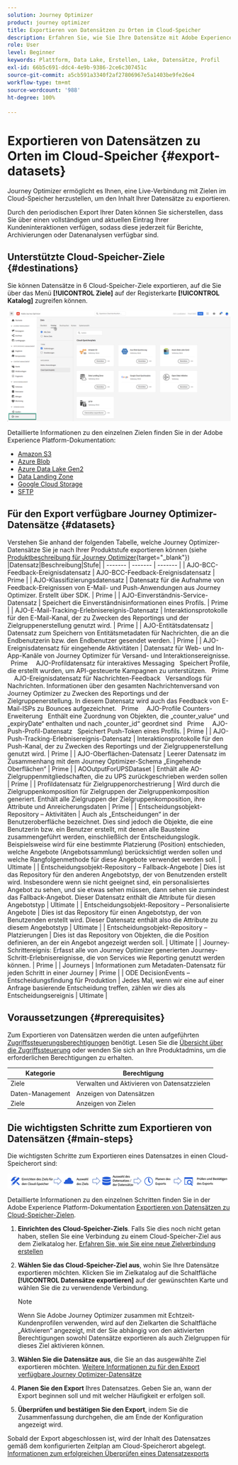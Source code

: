 ```yaml
---
solution: Journey Optimizer
product: journey optimizer
title: Exportieren von Datensätzen zu Orten im Cloud-Speicher
description: Erfahren Sie, wie Sie Ihre Datensätze mit Adobe Experience Platform-Cloud-Speicherzielen exportieren können.
role: User
level: Beginner
keywords: Plattform, Data Lake, Erstellen, Lake, Datensätze, Profil
exl-id: 66b5c691-ddc4-4e9b-9386-2ce6c307451c
source-git-commit: a5cb591a3340f2af27806967e5a1403be9fe26e4
workflow-type: tm+mt
source-wordcount: '988'
ht-degree: 100%

---
```


# Exportieren von Datensätzen zu Orten im Cloud-Speicher {#export-datasets}

Journey Optimizer ermöglicht es Ihnen, eine Live-Verbindung mit Zielen im Cloud-Speicher herzustellen, um den Inhalt Ihrer Datensätze zu exportieren.

Durch den periodischen Export Ihrer Daten können Sie sicherstellen, dass Sie über einen vollständigen und aktuellen Eintrag Ihrer Kundeninteraktionen verfügen, sodass diese jederzeit für Berichte, Archivierungen oder Datenanalysen verfügbar sind.

## Unterstützte Cloud-Speicher-Ziele {#destinations}

Sie können Datensätze in 6 Cloud-Speicher-Ziele exportieren, auf die Sie über das Menü **[!UICONTROL Ziele]** auf der Registerkarte **[!UICONTROL Katalog]** zugreifen können.

![](assets/dataset-export-setup.png)


Detaillierte Informationen zu den einzelnen Zielen finden Sie in der Adobe Experience Platform-Dokumentation:

* [Amazon S3](https://experienceleague.adobe.com/docs/experience-platform/destinations/catalog/cloud-storage/amazon-s3.html?lang=de)
* [Azure Blob](https://experienceleague.adobe.com/docs/experience-platform/destinations/catalog/cloud-storage/azure-blob.html?lang=de)
* [Azure Data Lake Gen2](https://experienceleague.adobe.com/docs/experience-platform/destinations/catalog/cloud-storage/adls-gen2.html?lang=de)
* [Data Landing Zone](https://experienceleague.adobe.com/docs/experience-platform/destinations/catalog/cloud-storage/data-landing-zone.html?lang=de)
* [Google Cloud Storage](https://experienceleague.adobe.com/docs/experience-platform/destinations/catalog/cloud-storage/google-cloud-storage.html?lang=de)
* [SFTP](https://experienceleague.adobe.com/docs/experience-platform/destinations/catalog/cloud-storage/sftp.html?lang=de)

## Für den Export verfügbare Journey Optimizer-Datensätze {#datasets}

Verstehen Sie anhand der folgenden Tabelle, welche Journey Optimizer-Datensätze Sie je nach Ihrer Produktstufe exportieren können (siehe [Produktbeschreibung für Journey Optimizer](https://helpx.adobe.com/de/legal/product-descriptions/adobe-journey-optimizer.html){target="_blank"}) 
|Datensatz|Beschreibung|Stufe|
| ------- | ------- | ------- |
| AJO-BCC-Feedback-Ereignisdatensatz | AJO-BCC-Feedback-Ereignisdatensatz | Prime |
| AJO-Klassifizierungsdatensatz | Datensatz für die Aufnahme von Feedback-Ereignissen von E-Mail- und Push-Anwendungen aus Journey Optimizer. Erstellt über SDK. | Prime |
| AJO-Einverständnis-Service-Datensatz | Speichert die Einverständnisinformationen eines Profils. | Prime | 
| AJO-E-Mail-Tracking-Erlebnisereignis-Datensatz | Interaktionsprotokolle für den E-Mail-Kanal, der zu Zwecken des Reportings und der Zielgruppenerstellung genutzt wird. | Prime | 
| AJO-Entitätsdatensatz | Datensatz zum Speichern von Entitätsmetadaten für Nachrichten, die an die Endbenutzerin bzw. den Endbenutzer gesendet werden. | Prime |
| AJO-Ereignisdatensatz für eingehende Aktivitäten | Datensatz für Web- und In-App-Kanäle von Journey Optimizer für Versand- und Interaktionsereignisse.   Prime  
  AJO-Profildatensatz für interaktives Messaging   Speichert Profile, die erstellt wurden, um API-gesteuerte Kampagnen zu unterstützen.   Prime  
  AJO-Ereignisdatensatz für Nachrichten-Feedback   Versandlogs für Nachrichten. Informationen über den gesamten Nachrichtenversand von Journey Optimizer zu Zwecken des Reportings und der Zielgruppenerstellung. In diesem Datensatz wird auch das Feedback von E-Mail-ISPs zu Bounces aufgezeichnet.   Prime  
  AJO-Profile Counters-Erweiterung   Enthält eine Zuordnung von Objekten, die „counter_value“ und „expiryDate“ enthalten und nach „counter_id“ geordnet sind   Prime  
  AJO-Push-Profil-Datensatz   Speichert Push-Token eines Profils. | Prime |
| AJO-Push-Tracking-Erlebnisereignis-Datensatz | Interaktionsprotokolle für den Push-Kanal, der zu Zwecken des Reportings und der Zielgruppenerstellung genutzt wird. | Prime |
| AJO-Oberflächen-Datensatz | Leerer Datensatz im Zusammenhang mit dem Journey Optimizer-Schema „Eingehende Oberflächen“ | Prime |
| AOOutputForUPSDataset | Enthält alle AO-Zielgruppenmitgliedschaften, die zu UPS zurückgeschrieben werden sollen | Prime |
| Profildatensatz für Zielgruppenorchestrierung | Wird durch die Zielgruppenkomposition für Zielgruppen der Zielgruppenkomposition generiert. Enthält alle Zielgruppen der Zielgruppenkomposition, ihre Attribute und Anreicherungsdaten | Prime |
| Entscheidungsobjekt-Repository – Aktivitäten | Auch als „Entscheidungen“ in der Benutzeroberfläche bezeichnet. Dies sind jedoch die Objekte, die eine Benutzerin bzw. ein Benutzer erstellt, mit denen alle Bausteine zusammengeführt werden, einschließlich der Entscheidungslogik. Beispielsweise wird für eine bestimmte Platzierung (Position) entschieden, welche Angebote (Angebotssammlung) berücksichtigt werden sollen und welche Rangfolgenmethode für diese Angebote verwendet werden soll. | Ultimate |
| Entscheidungsobjekt-Repository – Fallback-Angebote | Dies ist das Repository für den anderen Angebotstyp, der von Benutzenden erstellt wird. Insbesondere wenn sie nicht geeignet sind, ein personalisiertes Angebot zu sehen, und sie etwas sehen müssen, dann sehen sie zumindest das Fallback-Angebot. Dieser Datensatz enthält die Attribute für diesen Angebotstyp | Ultimate |
| Entscheidungsobjekt-Repository – Personalisierte Angebote | Dies ist das Repository für einen Angebotstyp, der von Benutzenden erstellt wird. Dieser Datensatz enthält also die Attribute zu diesem Angebotstyp | Ultimate |
| Entscheidungsobjekt-Repository – Platzierungen | Dies ist das Repository von Objekten, die die Position definieren, an der ein Angebot angezeigt werden soll. | Ultimate |
| Journey-Schrittereignis: Erfasst alle von Journey Optimizer generierten Journey-Schritt-Erlebnisereignisse, die von Services wie Reporting genutzt werden können. | Prime |
| Journeys | Informationen zum Metadaten-Datensatz für jeden Schritt in einer Journey | Prime |
| ODE DecisionEvents – Entscheidungsfindung für Produktion | Jedes Mal, wenn wir eine auf einer Anfrage basierende Entscheidung treffen, zählen wir dies als Entscheidungsereignis | Ultimate |

## Voraussetzungen {#prerequisites}

Zum Exportieren von Datensätzen werden die unten aufgeführten [Zugriffssteuerungsberechtigungen](https://experienceleague.adobe.com/docs/experience-platform/access-control/home.html?lang=de#permissions) benötigt. Lesen Sie die [Übersicht über die Zugriffssteuerung](https://experienceleague.adobe.com/docs/experience-platform/access-control/ui/overview.html?lang=de) oder wenden Sie sich an Ihre Produktadmins, um die erforderlichen Berechtigungen zu erhalten.

| Kategorie | Berechtigung |
|--|--|
| Ziele | Verwalten und Aktivieren von Datensatzzielen |
| Daten-Management | Anzeigen von Datensätzen |
| Ziele | Anzeigen von Zielen |

## Die wichtigsten Schritte zum Exportieren von Datensätzen {#main-steps}

Die wichtigsten Schritte zum Exportieren eines Datensatzes in einen Cloud-Speicherort sind:

![](assets/dataset-export-process.png)

Detaillierte Informationen zu den einzelnen Schritten finden Sie in der Adobe Experience Platform-Dokumentation [Exportieren von Datensätzen zu Cloud-Speicher-Zielen](https://experienceleague.adobe.com/docs/experience-platform/destinations/ui/activate/export-datasets.html?lang=de).

1. **Einrichten des Cloud-Speicher-Ziels**. Falls Sie dies noch nicht getan haben, stellen Sie eine Verbindung zu einem Cloud-Speicher-Ziel aus dem Zielkatalog her. [Erfahren Sie, wie Sie eine neue Zielverbindung erstellen](https://experienceleague.adobe.com/docs/experience-platform/destinations/ui/connect-destination.html?lang=de#setup)

   <!--![](assets/dataset-export-setup.png)-->

1. **Wählen Sie das Cloud-Speicher-Ziel aus**, wohin Sie Ihre Datensätze exportieren möchten. Klicken Sie im Zielkatalog auf die Schaltfläche **[!UICONTROL Datensätze exportieren]** auf der gewünschten Karte und wählen Sie die zu verwendende Verbindung.

   <!--![](assets/dataset-export-destination.png)-->

   >[!NOTE]
   >
   >Wenn Sie Adobe Journey Optimizer zusammen mit Echtzeit-Kundenprofilen verwenden, wird auf den Zielkarten die Schaltfläche „Aktivieren“ angezeigt, mit der Sie abhängig von den aktivierten Berechtigungen sowohl Datensätze exportieren als auch Zielgruppen für dieses Ziel aktivieren können.

1. **Wählen Sie die Datensätze aus**, die Sie an das ausgewählte Ziel exportieren möchten. [Weitere Informationen zu für den Export verfügbare Journey Optimizer-Datensätze](#datasets)

   <!--![](assets/dataset-export-dataset-selection.png)-->

1. **Planen Sie den Export** Ihres Datensatzes. Geben Sie an, wann der Export beginnen soll und mit welcher Häufigkeit er erfolgen soll.

   <!--![](assets/dataset-export-schedule.png)-->

1. **Überprüfen und bestätigen Sie den Export**, indem Sie die Zusammenfassung durchgehen, die am Ende der Konfiguration angezeigt wird.

   <!--![](assets/dataset-export-review.png)-->

Sobald der Export abgeschlossen ist, wird der Inhalt des Datensatzes gemäß dem konfigurierten Zeitplan am Cloud-Speicherort abgelegt. [Informationen zum erfolgreichen Überprüfen eines Datensatzexports](https://experienceleague.adobe.com/docs/experience-platform/destinations/ui/activate/export-datasets.html?lang=de#verify)

